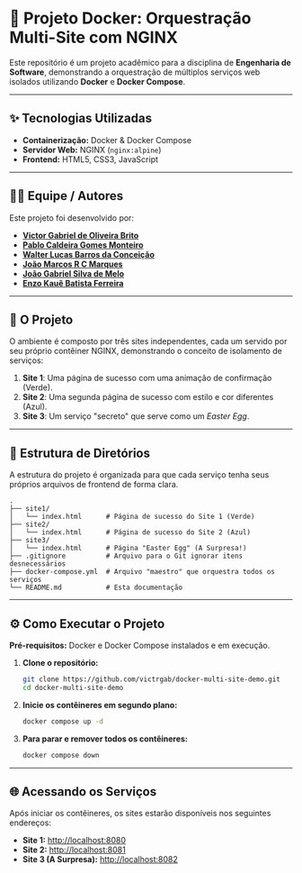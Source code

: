 # 🐳 Projeto Docker: Orquestração Multi-Site com NGINX

Este repositório é um projeto acadêmico para a disciplina de **Engenharia de Software**, demonstrando a orquestração de múltiplos serviços web isolados utilizando **Docker** e **Docker Compose**.

---

## ✨ Tecnologias Utilizadas

- **Containerização:** Docker & Docker Compose  
- **Servidor Web:** NGINX (`nginx:alpine`)  
- **Frontend:** HTML5, CSS3, JavaScript  

---

## 👨‍💻 Equipe / Autores

Este projeto foi desenvolvido por:

- [**Victor Gabriel de Oliveira Brito**](https://github.com/victrgab)  
- [**Pablo Caldeira Gomes Monteiro**](https://github.com/PabloCGM)  
- [**Walter Lucas Barros da Conceição**](https://github.com/wluca1)  
- [**João Marcos R C Marques**](https://github.com/JoaoRCM653)  
- [**João Gabriel Silva de Melo**](https://github.com/sopadmakc0)  
- [**Enzo Kauê Batista Ferreira**](https://github.com/EnzoKaue)  

---

## 🚀 O Projeto

O ambiente é composto por três sites independentes, cada um servido por seu próprio contêiner NGINX, demonstrando o conceito de isolamento de serviços:

1.  **Site 1**: Uma página de sucesso com uma animação de confirmação (Verde).
2.  **Site 2**: Uma segunda página de sucesso com estilo e cor diferentes (Azul).
3.  **Site 3**: Um serviço "secreto" que serve como um *Easter Egg*.

---

## 📂 Estrutura de Diretórios

A estrutura do projeto é organizada para que cada serviço tenha seus próprios arquivos de frontend de forma clara.
```
.
├── site1/
│   └── index.html      # Página de sucesso do Site 1 (Verde)
├── site2/
│   └── index.html      # Página de sucesso do Site 2 (Azul)
├── site3/
│   └── index.html      # Página "Easter Egg" (A Surpresa!)
├── .gitignore          # Arquivo para o Git ignorar itens desnecessários
├── docker-compose.yml  # Arquivo "maestro" que orquestra todos os serviços
└── README.md           # Esta documentação
```
---

## ⚙️ Como Executar o Projeto

**Pré-requisitos:** Docker e Docker Compose instalados e em execução.

1.  **Clone o repositório:**
    ```bash
    git clone https://github.com/victrgab/docker-multi-site-demo.git
    cd docker-multi-site-demo
    ```

2.  **Inicie os contêineres em segundo plano:**
    ```bash
    docker compose up -d
    ```

3.  **Para parar e remover todos os contêineres:**
    ```bash
    docker compose down
    ```

---

## 🌐 Acessando os Serviços

Após iniciar os contêineres, os sites estarão disponíveis nos seguintes endereços:

- **Site 1:** [http://localhost:8080](http://localhost:8080)
- **Site 2:** [http://localhost:8081](http://localhost:8081)
- **Site 3 (A Surpresa):** [http://localhost:8082](http://localhost:8082)